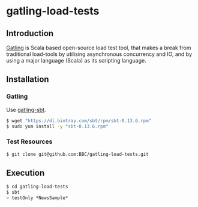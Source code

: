 gatling-load-tests
==================

## Introduction

[Gatling](http://gatling.io/) is Scala based open-source load test tool, that makes a break from 
traditional load-tools by utilising asynchronous concurrency and IO, and by using a major 
language (Scala) as its scripting language.

## Installation

### Gatling
Use [gatling-sbt](https://github.com/gatling/gatling-sbt). 

```bash
$ wget "https://dl.bintray.com/sbt/rpm/sbt-0.13.6.rpm"
$ sudo yum install -y "sbt-0.13.6.rpm"
```

### Test Resources
```bash 
$ git clone git@github.com:BBC/gatling-load-tests.git
```

## Execution
```bash 
$ cd gatling-load-tests
$ sbt
> testOnly *NewsSample*
```




